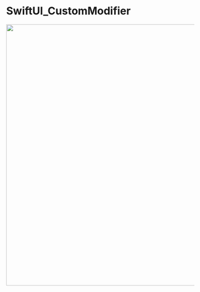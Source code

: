# SwiftUI_CustomModifier

<img src= "https://user-images.githubusercontent.com/16457165/78382095-3e4d5b00-7611-11ea-9991-7acc4f9042ab.gif" width="800" height="700">
